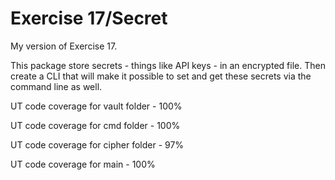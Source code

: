 # Exercise 17/Secret

My version of Exercise 17.

This package store secrets - things like API keys - in an encrypted file. Then create a CLI that will make it possible to set and get these secrets via the command line as well.

UT code coverage for vault folder  - 100%

UT code coverage for cmd   folder  - 100%

UT code coverage for cipher folder - 97%

UT code coverage for main          - 100%
